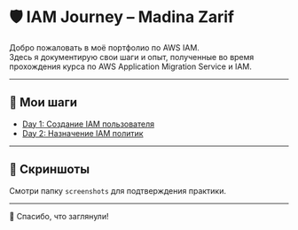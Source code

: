 # 🛡️ IAM Journey – Madina Zarif

Добро пожаловать в моё портфолио по AWS IAM.  
Здесь я документирую свои шаги и опыт, полученные во время прохождения курса по AWS Application Migration Service и IAM.

---

## 📅 Мои шаги

- [Day 1: Создание IAM пользователя](day1-create-iam-user.md)
- [Day 2: Назначение IAM политик](day2-attach-policies.md)

---

## 📸 Скриншоты

Смотри папку `screenshots` для подтверждения практики.

---

💬 Спасибо, что заглянули!
